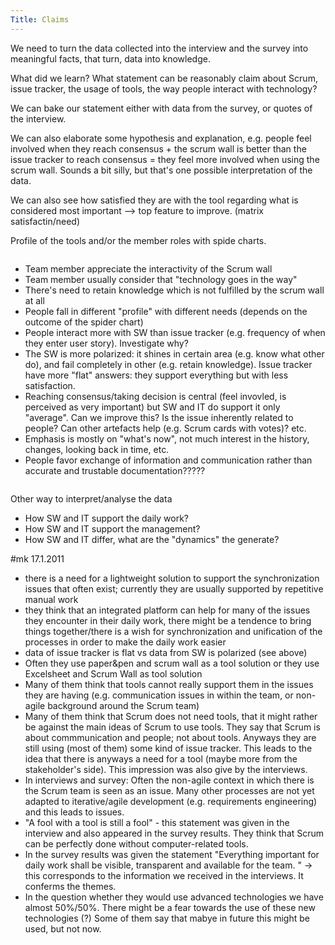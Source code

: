 ```yaml
---
Title: Claims
---
```


We need to turn the data collected into the interview and the survey into meaningful facts, that turn, data into knowledge. 

What did we learn? What statement can be reasonably claim about Scrum, issue tracker, the usage of tools, the way people interact with technology?

We can bake our statement either with data from the survey, or quotes of the interview.

We can also elaborate some hypothesis and explanation, e.g. people feel involved when they reach consensus \+ the scrum wall is better than the issue tracker to reach consensus = they feel more involved when using the scrum wall. Sounds a bit silly, but that's one possible interpretation of the data. 

We can also see how satisfied they are with the tool regarding what is considered most important &mdash;> top feature to improve. (matrix satisfactin/need)

Profile of the tools and/or the member roles with spide charts.

```=====
```


-  Team member appreciate the interactivity of the Scrum wall
-  Team member usually consider that "technology goes in the way"
-  There's need to retain knowledge which is not fulfilled by the scrum wall at all
-  People fall in different "profile" with different needs (depends on the outcome of the spider chart) 
-  People interact more with SW than issue tracker (e.g. frequency of when they enter user story). Investigate why?
-  The SW is more polarized: it shines in certain area (e.g. know what other do), and fail completely in other (e.g. retain knowledge). Issue tracker have more "flat" answers: they support everything but with less satisfaction.
-  Reaching consensus/taking decision is central (feel invovled, is perceived as very important) but SW and IT do support it only "average". Can we improve this? Is the issue inherently related to people? Can other artefacts help (e.g. Scrum cards with votes)? etc.
-  Emphasis is mostly on "what's now", not much interest in the history, changes, looking back in time, etc. 
-  People favor exchange of information and communication rather than accurate and trustable documentation?????

```========
```

Other way to interpret/analyse the data


-  How SW and IT support the daily work?
-  How SW and IT support the management?
-  How SW and IT differ, what are the "dynamics" the generate?

#mk 17.1.2011


-  there is a need for a lightweight solution to support the synchronization issues that often exist; currently they are usually supported by repetitive manual work
-  they think that an integrated platform can help for many of the issues they encounter in their daily work, there might be a tendence to bring things together/there is a wish for synchronization and unification of the processes in order to make the daily work easier 
-  data of issue tracker is flat vs data from SW is polarized (see above)
-  Often they use paper&pen and scrum wall as a tool solution or they use Excelsheet and Scrum Wall as tool solution
-  Many of them think that tools cannot really support them in the issues they are having (e.g. communication issues in within the team, or non-agile background around the Scrum team)
-  Many of them think that Scrum does not need tools, that it might rather be against the main ideas of Scrum to use tools. They say that Scrum is about commmunication and people; not about tools. Anyways they are still using (most of them) some kind of issue tracker. This leads to the idea that there is anyways a need for a tool (maybe more from the stakeholder's side). This impression was also give by the interviews.
-  In interviews and survey: Often the non-agile context in which there is the Scrum team is seen as an issue. Many other processes are not yet adapted to iterative/agile development (e.g. requirements engineering) and this leads to issues.
-  "A fool with a tool is still a fool" - this statement was given in the interview and also appeared in the survey results. They think that Scrum can be perfectly done without computer-related tools.
-  In the survey results was given the statement "Everything important for daily work shall be visible, transparent and available for the team. " -> this corresponds to the information we received in the interviews. It conferms the themes.
-  In the question whether they would use advanced technologies we have almost 50%/50%. There might be a fear towards the use of these new technologies (?) Some of them say that mabye in future this might be used, but not now. 

